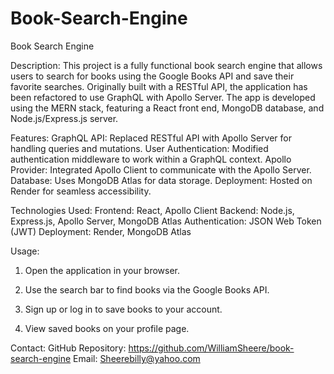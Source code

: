 # Book-Search-Engine

Book Search Engine

Description:
This project is a fully functional book search engine that allows users to search for books using the Google Books API and save their favorite searches. Originally built with a RESTful API, the application has been refactored to use GraphQL with Apollo Server. The app is developed using the MERN stack, featuring a React front end, MongoDB database, and Node.js/Express.js server.

Features:
GraphQL API: Replaced RESTful API with Apollo Server for handling queries and mutations.
User Authentication: Modified authentication middleware to work within a GraphQL context.
Apollo Provider: Integrated Apollo Client to communicate with the Apollo Server.
Database: Uses MongoDB Atlas for data storage.
Deployment: Hosted on Render for seamless accessibility.

Technologies Used:
Frontend: React, Apollo Client
Backend: Node.js, Express.js, Apollo Server, MongoDB Atlas
Authentication: JSON Web Token (JWT)
Deployment: Render, MongoDB Atlas

Usage:
1. Open the application in your browser.

2. Use the search bar to find books via the Google Books API.

3. Sign up or log in to save books to your account.

4. View saved books on your profile page.

Contact:
GitHub Repository: https://github.com/WilliamSheere/book-search-engine
Email: Sheerebilly@yahoo.com